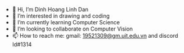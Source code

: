 - 👋 Hi, I’m Dinh Hoang Linh Dan
- 👀 I’m interested in drawing and coding
- 🌱 I’m currently learning Computer Science
- 💞️ I’m looking to collaborate on Computer Vision
- 📫 How to reach me: gmail: 19521309@gm.uit.edu.vn and discord ld#1314

<!---
19521309/19521309 is a ✨ special ✨ repository because its `README.md` (this file) appears on your GitHub profile.
You can click the Preview link to take a look at your changes.
--->
